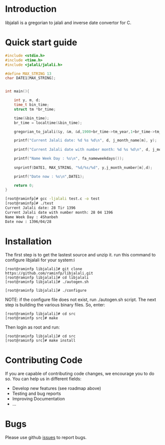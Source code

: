 
# Introduction
libjalali is a gregorian to jalali and inverse date convertor for C.

# Quick start guide

```C
#include <stdio.h>
#include <time.h>
#include <jalali/jalali.h>

#define MAX_STRING 13
char DATE1[MAX_STRING];


int main(){

    int y, m, d;
    time_t bin_time;
    struct tm *br_time;

    time(&bin_time);
    br_time = localtime(&bin_time);

    gregorian_to_jalali(&y, &m, &d,1900+br_time->tm_year,1+br_time->tm_mon,br_time->tm_mday);

    printf("Current Jalali date: %d %s %d\n", d, j_month_name[m], y);
    
    printf("Current Jalali date with number month: %d %s %d\n", d, j_month_number[m], y);

    printf("Name Week Day : %s\n", fa_nameweekdays());
    
    snprintf(DATE1, MAX_STRING, "%d/%s/%d", y,j_month_number[m],d);

    printf("Date now : %s\n",DATE1);

    return 0;
}
```
```bash
[root@raminfp]# gcc -ljalali test.c -o test
[root@raminfp]# ./test
Current Jalali date: 28 Tir 1396
Current Jalali date with number month: 28 04 1396
Name Week Day : 4Shanbeh
Date now : 1396/04/28
```

# Installation
The first step is to get the lastest source and unzip it. run this command to configure libjalali for your system:i

```shell
[root@raminfp libjalali]# git clone https://github.com/raminfp/libjalali.git
[root@raminfp libjalali]# cd libjalali
[root@raminfp libjalali]# ./autogen.sh
```

```shell
[root@raminfp libjalali]# ./configure
```
NOTE: if the configure file does not exist, run ./autogen.sh script.
The next step is building the various binary files. So, enter:


```shell
[root@raminfp libjalali]# cd src
[root@raminfp src]# make
```
Then login as root and run:
```shell
[root@raminfp libjalali]# cd src
[root@raminfp src]# make install
```


# Contributing Code
If you are capable of contributing code changes, we encourage you to do so. You can help us in different fields:
* Develop new features (see roadmap above)
* Testing and bug reports
* Improving Documentation
* ...

# Bugs
 Please use github [issues](https://github.com/raminfp/libjalali/issues) to report bugs.


